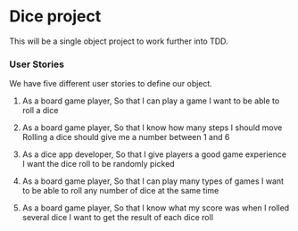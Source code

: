# Dice project
This will be a single object project to work further into TDD.

### User Stories
We have five different user stories to define our object.

1. As a board game player,
So that I can play a game
I want to be able to roll a dice

2. As a board game player,
So that I know how many steps I should move
Rolling a dice should give me a number between 1 and 6

3. As a dice app developer,
So that I give players a good game experience
I want the dice roll to be randomly picked

4. As a board game player,
So that I can play many types of games
I want to be able to roll any number of dice at the same time

5. As a board game player,
So that I know what my score was when I rolled several dice
I want to get the result of each dice roll
